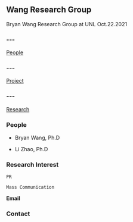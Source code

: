 ## Wang Research Group
Bryan Wang Research Group at UNL
Oct.22.2021

### ---
[People](http://wangresearchgroup.github.io/People/)

### ---
[Project](wangresearchgroup.github.io/Project/)

### ---
[Research](wangresearchgroup.github.io/Research/)






### People

- Bryan Wang, Ph.D

- Li Zhao, Ph.D

### Research Interest

```PR```

``` Mass Communication ```

**Email**


### Contact
